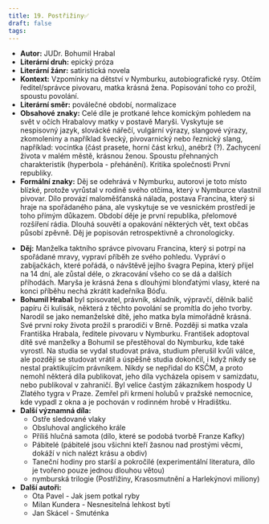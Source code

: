 ```yaml
---
title: 19. Postřižiny✅
draft: false
tags:
---
```

 - **Autor:** JUDr. Bohumil Hrabal
- **Literární druh:** epický próza
- **Literární žánr:** satiristická novela
- **Kontext:** Vzpomínky na dětství v Nymburku, autobiografické rysy. Otčím ředitel/správce pivovaru, matka krásná žena. Popisování toho co prožil, spoustu povolání. 
- **Literární směr:** poválečné období, normalizace
- **Obsahové znaky:** Celé díle je protkané lehce komickým pohledem na svět v očích Hrabalovy matky v postavě Maryši. Vyskytuje se nespisovný jazyk, slovácké nářečí, vulgární výrazy, slangové výrazy, zkomoleniny a například švecký, pivovarnický nebo řeznický slang, například: vocintka (část prasete, horní část krku), anébrž (?). Zachycení života v malém městě, krásnou ženou. Spoustu přehnaných charakteristik (hyperbola - přehánění). Kritika společnosti První republiky. 
- **Formální znaky:** Děj se odehrává v Nymburku, autorovi je toto místo blízké, protože vyrůstal v rodině svého otčíma, který v Nymburce vlastnil pivovar. Dílo provází maloměšťanská nálada, postava Francina, který si hraje na spořádaného pána, ale vyskytuje se ve vesnickém prostředí je toho přímým důkazem. Období děje je první republika, přelomové rozšíření rádia. Dlouhá souvětí a opakování některých vět, text občas působí zpěvně. Děj je popisován retrospektivně a chronologicky.
* **Děj:** Manželka taktního správce pivovaru Francina, který si potrpí na spořádané mravy, vypraví příběh ze svého pohledu. Vypráví o zabíjačkách, které pořádá, o návštěvě jejího švagra Pepina, který přijel na 14 dní, ale zůstal déle, o zkracování všeho co se dá a dalších příhodách. Maryša je krásná žena s dlouhými blonďatými vlasy, které na konci příběhu nechá zkrátit kadeřníka Bóďu. 
* **Bohumil Hrabal** byl spisovatel, právník, skladník, výpravčí, dělník balič papíru či kulisák, některá z těchto povolání se promítla do jeho tvorby. Narodil se jako nemanželské dítě, jeho matka byla mimořádně krásná. Své první roky života prožil s prarodiči v Brně. Později si matka vzala Františka Hrabala, ředitele pivovaru v Nymburku. František adoptoval dítě své manželky a Bohumil se přestěhoval do Nymburku, kde také vyrostl. Na studia se vydal studovat práva, studium přerušil kvůli válce, ale později se studovat vrátil a úspěšně studia dokončil, i když nikdy se nestal praktikujícím právníkem. Nikdy se nepřidal do KSČM, a proto nemohl některá díla publikovat, jeho díla vycházela opisem v samizdatu, nebo publikoval v zahraničí. Byl velice častým zákazníkem hospody U Zlatého tygra v Praze. Zemřel při krmení holubů v pražské nemocnice, kde vypadl z okna a je pochován v rodinném hrobě v Hradištku.
* **Další významná díla:**
	* Ostře sledované vlaky
	* Obsluhoval anglického krále
	* Příliš hlučná samota (dílo, které se podobá tvorbě Franze Kafky)
	* Pábitelé (pábitelé jsou všichni kteří žasnou nad prostými věcmi, dokáží v nich nalézt krásu a obdiv)
	* Taneční hodiny pro starší a pokročilé (experimentální literatura, dílo je tvořeno pouze jednou dlouhou větou)
	* nymburská trilogie (Postřižiny, Krasosmutnění a Harlekýnovi miliony)
* **Další autoři:** 
	* Ota Pavel - Jak jsem potkal ryby
	* Milan Kundera - Nesnesitelná lehkost bytí
	* Jan Skácel - Smuténka
	